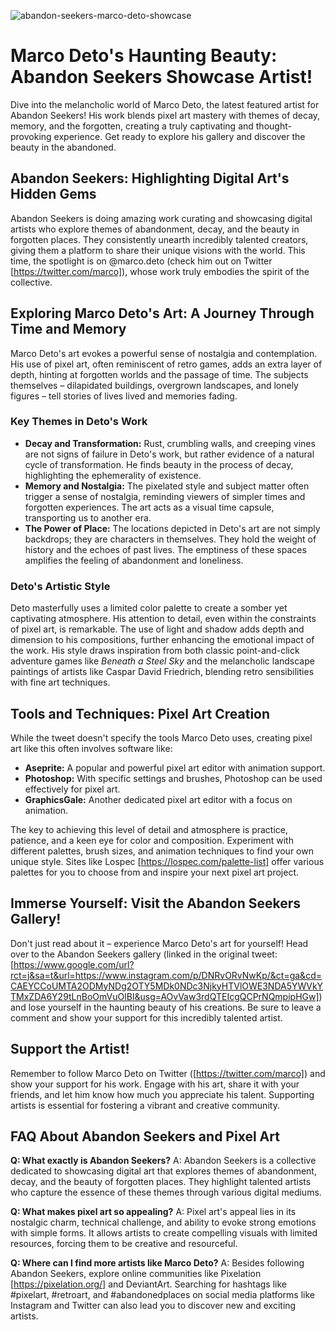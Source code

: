 ![abandon-seekers-marco-deto-showcase](https://images.pexels.com/photos/4874232/pexels-photo-4874232.jpeg?auto=compress&cs=tinysrgb&fit=crop&h=627&w=1200)

# Marco Deto's Haunting Beauty: Abandon Seekers Showcase Artist! 

Dive into the melancholic world of Marco Deto, the latest featured artist for Abandon Seekers! His work blends pixel art mastery with themes of decay, memory, and the forgotten, creating a truly captivating and thought-provoking experience. Get ready to explore his gallery and discover the beauty in the abandoned.

## Abandon Seekers: Highlighting Digital Art's Hidden Gems

Abandon Seekers is doing amazing work curating and showcasing digital artists who explore themes of abandonment, decay, and the beauty in forgotten places. They consistently unearth incredibly talented creators, giving them a platform to share their unique visions with the world. This time, the spotlight is on @marco.deto (check him out on Twitter [https://twitter.com/marco]), whose work truly embodies the spirit of the collective. 

## Exploring Marco Deto's Art: A Journey Through Time and Memory

Marco Deto's art evokes a powerful sense of nostalgia and contemplation. His use of pixel art, often reminiscent of retro games, adds an extra layer of depth, hinting at forgotten worlds and the passage of time. The subjects themselves – dilapidated buildings, overgrown landscapes, and lonely figures – tell stories of lives lived and memories fading.

### Key Themes in Deto's Work

*   **Decay and Transformation:** Rust, crumbling walls, and creeping vines are not signs of failure in Deto's work, but rather evidence of a natural cycle of transformation. He finds beauty in the process of decay, highlighting the ephemerality of existence.
*   **Memory and Nostalgia:** The pixelated style and subject matter often trigger a sense of nostalgia, reminding viewers of simpler times and forgotten experiences. The art acts as a visual time capsule, transporting us to another era.
*   **The Power of Place:** The locations depicted in Deto's art are not simply backdrops; they are characters in themselves. They hold the weight of history and the echoes of past lives. The emptiness of these spaces amplifies the feeling of abandonment and loneliness.

### Deto's Artistic Style

Deto masterfully uses a limited color palette to create a somber yet captivating atmosphere. His attention to detail, even within the constraints of pixel art, is remarkable. The use of light and shadow adds depth and dimension to his compositions, further enhancing the emotional impact of the work. His style draws inspiration from both classic point-and-click adventure games like *Beneath a Steel Sky* and the melancholic landscape paintings of artists like Caspar David Friedrich, blending retro sensibilities with fine art techniques.

## Tools and Techniques: Pixel Art Creation

While the tweet doesn't specify the tools Marco Deto uses, creating pixel art like this often involves software like: 

*   **Aseprite:** A popular and powerful pixel art editor with animation support. 
*   **Photoshop:** With specific settings and brushes, Photoshop can be used effectively for pixel art. 
*   **GraphicsGale:** Another dedicated pixel art editor with a focus on animation. 

The key to achieving this level of detail and atmosphere is practice, patience, and a keen eye for color and composition. Experiment with different palettes, brush sizes, and animation techniques to find your own unique style. Sites like Lospec [https://lospec.com/palette-list] offer various palettes for you to choose from and inspire your next pixel art project.

## Immerse Yourself: Visit the Abandon Seekers Gallery!

Don't just read about it – experience Marco Deto's art for yourself! Head over to the Abandon Seekers gallery (linked in the original tweet: [https://www.google.com/url?rct=j&sa=t&url=https://www.instagram.com/p/DNRvORvNwKp/&ct=ga&cd=CAEYCCoUMTA2ODMyNDg2OTY5MDk0NDc3NjkyHTVlOWE3NDA5YWVkYTMxZDA6Y29tLnBoOmVuOlBI&usg=AOvVaw3rdQTEIcgQCPrNQmpipHGw]) and lose yourself in the haunting beauty of his creations. Be sure to leave a comment and show your support for this incredibly talented artist.

## Support the Artist!

Remember to follow Marco Deto on Twitter ([https://twitter.com/marco]) and show your support for his work. Engage with his art, share it with your friends, and let him know how much you appreciate his talent. Supporting artists is essential for fostering a vibrant and creative community.

## FAQ About Abandon Seekers and Pixel Art

**Q: What exactly is Abandon Seekers?**
A: Abandon Seekers is a collective dedicated to showcasing digital art that explores themes of abandonment, decay, and the beauty of forgotten places. They highlight talented artists who capture the essence of these themes through various digital mediums.

**Q: What makes pixel art so appealing?**
A: Pixel art's appeal lies in its nostalgic charm, technical challenge, and ability to evoke strong emotions with simple forms. It allows artists to create compelling visuals with limited resources, forcing them to be creative and resourceful.

**Q: Where can I find more artists like Marco Deto?**
A: Besides following Abandon Seekers, explore online communities like Pixelation [https://pixelation.org/] and DeviantArt. Searching for hashtags like #pixelart, #retroart, and #abandonedplaces on social media platforms like Instagram and Twitter can also lead you to discover new and exciting artists.
